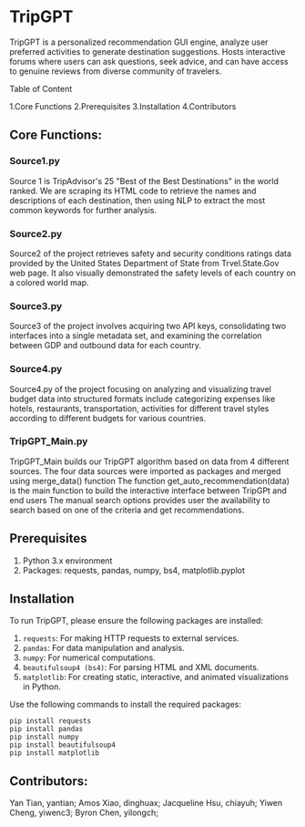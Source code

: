 # TripGPT

TripGPT is a personalized recommendation GUI engine, analyze user preferred activities to generate destination suggestions. Hosts interactive forums where users can ask questions, seek advice, and can have access to genuine reviews from diverse community of travelers. 

Table of Content

1.Core Functions
2.Prerequisites
3.Installation
4.Contributors

## Core Functions:

### Source1.py

Source 1 is TripAdvisor's 25 "Best of the Best Destinations" in the world ranked. We are scraping its HTML code to retrieve the names and descriptions of each destination, then using NLP to extract the most common keywords for further analysis.

### Source2.py

Source2 of the project retrieves safety and security conditions ratings data provided by the United States Department of State from Trvel.State.Gov web page. It also visually demonstrated the safety levels of each country on a colored world map.

### Source3.py

Source3 of the project involves acquiring two API keys, consolidating two interfaces into a single metadata set, and examining the correlation between GDP and outbound data for each country.

### Source4.py

Source4.py of the project focusing on analyzing and visualizing travel budget data into structured formats include categorizing expenses like hotels, restaurants, transportation, activities for different travel styles according to different budgets for various countries. 

### TripGPT_Main.py

TripGPT_Main builds our TripGPT algorithm based on data from 4 different sources.
The four data sources were imported as packages and merged using merge_data() function
The function get_auto_recommendation(data) is the main function to build the interactive interface between TripGPt and end users
The manual search options provides user the availability to search based on one of the criteria and get recommendations.

## Prerequisites

  1. Python 3.x environment 
  2. Packages: requests, pandas, numpy, bs4, matplotlib.pyplot

## Installation
To run TripGPT, please ensure the following packages are installed:

1. `requests`: For making HTTP requests to external services.
2. `pandas`: For data manipulation and analysis.
3. `numpy`: For numerical computations.
4. `beautifulsoup4 (bs4)`: For parsing HTML and XML documents.
5. `matplotlib`: For creating static, interactive, and animated visualizations in Python.

Use the following commands to install the required packages:

```
pip install requests
pip install pandas
pip install numpy
pip install beautifulsoup4
pip install matplotlib
```

## Contributors:
Yan Tian, yantian;
Amos Xiao, dinghuax;
Jacqueline Hsu, chiayuh;
Yiwen Cheng, yiwenc3;
Byron Chen, yilongch;
